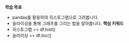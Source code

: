 **학습 목표**  
- pandas를 활용하여 히스토그램으로 그려봅니다.
- 슬라이싱을 통해 그래프를 그리는 법을 알아봅니다.
**핵심 키워드**
- 히스토그램 => df.hist()
- 슬라이싱 => df.iloc[]

